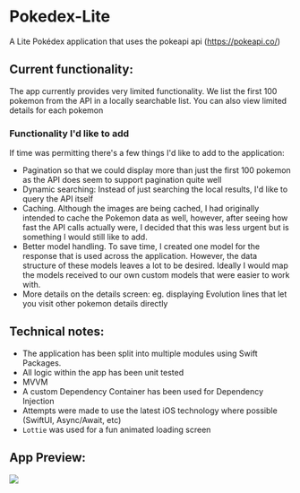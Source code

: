 # Pokedex-Lite
A Lite Pokédex application that uses the pokeapi api (https://pokeapi.co/)

## Current functionality:
The app currently provides very limited functionality. We list the first 100 pokemon from the API in a locally searchable list.
You can also view limited details for each pokemon

### Functionality I'd like to add
If time was permitting there's a few things I'd like to add to the application:
- Pagination so that we could display more than just the first 100 pokemon as the API does seem to support pagination quite well 
- Dynamic searching: Instead of just searching the local results, I'd like to query the API itself
- Caching. Although the images are being cached, I had originally intended to cache the Pokemon data as well, however, after seeing how fast the API calls actually were, I decided that this was less urgent but is something I would still like to add.
- Better model handling. To save time, I created one model for the response that is used across the application. However, the data structure of these models leaves a lot to be desired. Ideally I would map the models received to our own custom models that were easier to work with.
- More details on the details screen: eg. displaying Evolution lines that let you visit other pokemon details directly

## Technical notes:
- The application has been split into multiple modules using Swift Packages. 
- All logic within the app has been unit tested
- MVVM
- A custom Dependency Container has been used for Dependency Injection
- Attempts were made to use the latest iOS technology where possible (SwiftUI, Async/Await, etc)
- `Lottie` was used for a fun animated loading screen

## App Preview:
![](https://github.com/Zamo22/Pokedex-Lite/blob/main/App%20Preview.gif)

